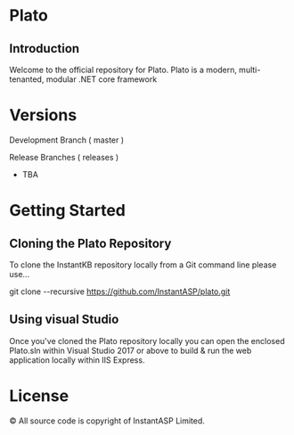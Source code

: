 # Plato

## Introduction

Welcome to the official repository for Plato. Plato is a modern, multi-tenanted, modular .NET core framework 

# Versions

Development Branch ( master )

Release Branches ( releases )

- TBA

# Getting Started

## Cloning the Plato Repository

To clone the InstantKB repository locally from a Git command line please use...

git clone --recursive https://github.com/InstantASP/plato.git

## Using visual Studio

Once you've cloned the Plato repository locally you can open the enclosed Plato.sln within Visual Studio 2017 or above to build & run the web application locally within IIS Express.

# License

&copy; All source code is copyright of InstantASP Limited.
